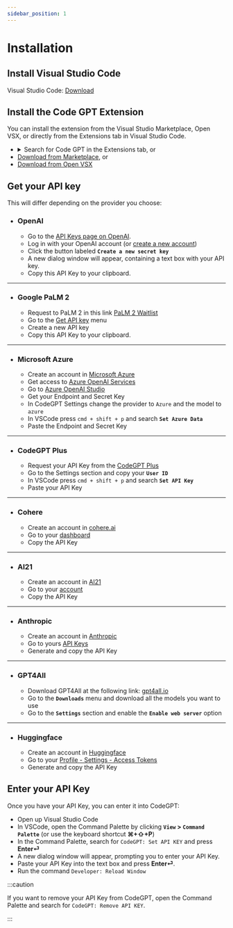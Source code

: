 ```yaml
---
sidebar_position: 1
---
```


# Installation

## Install Visual Studio Code
Visual Studio Code: [Download](https://code.visualstudio.com/download)

## Install the Code GPT Extension
You can install the extension from the Visual Studio Marketplace, Open VSX, or directly from the Extensions tab in Visual Studio Code.
- <details>
      <summary>Search for Code GPT in the Extensions tab, or</summary>
      <div><img src="https://user-images.githubusercontent.com/6216945/212494271-256734c6-6cab-4c12-bb8f-dae1ffa74b33.png"/></div>
    </details>
- [Download from Marketplace](https://marketplace.visualstudio.com/items?itemName=DanielSanMedium.dscodegpt), or 
- [Download from Open VSX](https://open-vsx.org/extension/DanielSanMedium/dscodegpt)

## Get your API key
This will differ depending on the provider you choose:
- ### OpenAI
  - Go to the [API Keys page on OpenAI](https://platform.openai.com/account/api-keys).
  - Log in with your OpenAI account (or [create a new account](https://platform.openai.com/signup))
  - Click the button labeled **`Create a new secret key`**
  - A new dialog window will appear, containing a text box with your API key. 
  - Copy this API Key to your clipboard.

---

- ### Google PaLM 2
  - Request to PaLM 2 in this link [PaLM 2 Waitlist](https://makersuite.google.com/)
  - Go to the [Get API key](https://makersuite.google.com/app/apikey) menu
  - Create a new API key
  - Copy this API Key to your clipboard.

---

- ### Microsoft Azure
  - Create an account in [Microsoft Azure](https://azure.microsoft.com/en-us/free)
  - Get access to [Azure OpenAI Services](https://azure.microsoft.com/en-us/products/ai-services/openai-service)
  - Go to [Azure OpenAI Studio](https://oai.azure.com/)
  - Get your Endpoint and Secret Key
  - In CodeGPT Settings change the provider to ```Azure``` and the model to ```azure```
  - In VSCode press ```cmd + shift + p``` and search **`Set Azure Data`**
  - Paste the Endpoint and Secret Key

---

- ### CodeGPT Plus
  - Request your API Key from the [CodeGPT Plus](https://account.codegpt.co)
  - Go to the Settings section and copy your **`User ID`**
  - In VSCode press ```cmd + shift + p``` and search **`Set API Key`**
  - Paste your API Key

---

- ### Cohere
  - Create an account in [cohere.ai](https://cohere.ai/)
  - Go to your [dashboard](https://dashboard.cohere.ai/)
  - Copy the API Key

---

- ### AI21
  - Create an account in [AI21](https://www.ai21.com/)
  - Go to your [account](https://studio.ai21.com/account/account)
  - Copy the API Key

---

- ### Anthropic
  - Create an account in [Anthropic](https://console.anthropic.com/)
  - Go to yours [API Keys](https://console.anthropic.com/account/keys)
  - Generate and copy the API Key

---

- ### GPT4All
  - Download GPT4All at the following link: [gpt4all.io](https://gpt4all.io/)
  - Go to the **`Downloads`** menu and download all the models you want to use
  - Go to the **`Settings`** section and enable the **`Enable web server`** option

---

- ### Huggingface
  - Create an account in [Huggingface](https://huggingface.co/)
  - Go to your [Profile - Settings - Access Tokens](https://huggingface.co/settings/tokens)
  - Generate and copy the API Key

## Enter your API Key
Once you have your API Key, you can enter it into CodeGPT:
- Open up Visual Studio Code 
- In VSCode, open the Command Palette by clicking **`View` > `Command Palette`** (or use the keyboard shortcut **⌘+⇧+P**)
- In the Command Palette, search for `CodeGPT: Set API KEY` and press **Enter⏎**
- A new dialog window will appear, prompting you to enter your API Key. 
- Paste your API Key into the text box and press **Enter⏎**.
- Run the command `Developer: Reload Window`

:::caution

If you want to remove your API Key from CodeGPT, open the Command Palette and search for `CodeGPT: Remove API KEY`.

:::


